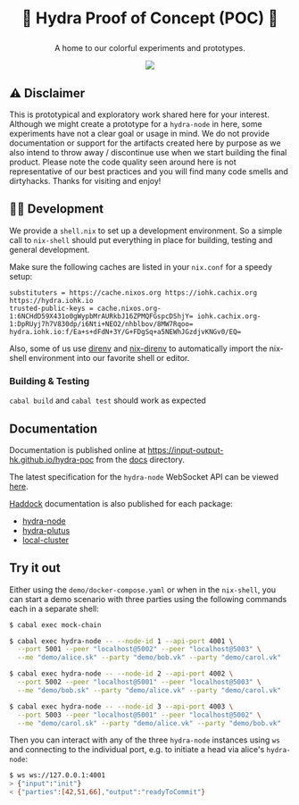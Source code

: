 # <p align="center">:construction: Hydra Proof of Concept (POC) 🚧</p>

<div align="center">
  <p>A home to our colorful experiments and prototypes.</p>
  <a href='https://github.com/input-output-hk/hydra-poc/actions'><img src="https://img.shields.io/github/workflow/status/input-output-hk/hydra-poc/CI?label=Tests&style=for-the-badge" /></a>
</div>

## :warning: Disclaimer

This is prototypical and exploratory work shared here for your interest.
Although we might create a prototype for a `hydra-node` in here, some
experiments have not a clear goal or usage in mind. We do not provide
documentation or support for the artifacts created here by purpose as we
also intend to throw away / discontinue use when we start building the
final product. Please note the code quality seen around here is not
representative of our best practices and you will find many code smells
and dirtyhacks. Thanks for visiting and enjoy!

## 👷‍♂️ Development

We provide a `shell.nix` to set up a development environment. So a simple call
to `nix-shell` should put everything in place for building, testing and
general development.

Make sure the following caches are listed in your `nix.conf` for a speedy setup:

```
substituters = https://cache.nixos.org https://iohk.cachix.org https://hydra.iohk.io
trusted-public-keys = cache.nixos.org-1:6NCHdD59X431o0gWypbMrAURkbJ16ZPMQFGspcDShjY= iohk.cachix.org-1:DpRUyj7h7V830dp/i6Nti+NEO2/nhblbov/8MW7Rqoo= hydra.iohk.io:f/Ea+s+dFdN+3Y/G+FDgSq+a5NEWhJGzdjvKNGv0/EQ=
```

Also, some of us use [direnv](https://direnv.net/) and
[nix-direnv](https://github.com/nix-community/nix-direnv) to automatically
import the nix-shell environment into our favorite shell or editor.

### Building & Testing

`cabal build` and `cabal test` should work as expected

## Documentation

Documentation is published online at https://input-output-hk.github.io/hydra-poc from the [docs](docs/README.md) directory.

The latest specification for the `hydra-node` WebSocket API can be viewed [here](https://input-output-hk.github.io/json-schema-viewer/?url=https://raw.githubusercontent.com/input-output-hk/hydra-poc/master/hydra-node/api.yaml).

[Haddock](https://www.haskell.org/haddock/) documentation is also published for each package:
* [hydra-node](https://input-output-hk.github.io/hydra-poc/haddock/hydra-node/index.html)
* [hydra-plutus](https://input-output-hk.github.io/hydra-poc/haddock/hydra-plutus/index.html)
* [local-cluster](https://input-output-hk.github.io/hydra-poc/haddock/local-cluster/index.html)

## Try it out

Either using the `demo/docker-compose.yaml` or when in the `nix-shell`, you can
start a demo scenario with three parties using the following commands each in a
separate shell:

``` sh
$ cabal exec mock-chain
```

``` sh
$ cabal exec hydra-node -- --node-id 1 --api-port 4001 \
  --port 5001 --peer "localhost@5002" --peer "localhost@5003" \
  --me "demo/alice.sk" --party "demo/bob.vk" --party "demo/carol.vk"
```

``` sh
$ cabal exec hydra-node -- --node-id 2 --api-port 4002 \
  --port 5002 --peer "localhost@5001" --peer "localhost@5003" \
  --me "demo/bob.sk" --party "demo/alice.vk" --party "demo/carol.vk"
```

``` sh
$ cabal exec hydra-node -- --node-id 3 --api-port 4003 \
  --port 5003 --peer "localhost@5001" --peer "localhost@5002" \
  --me "demo/carol.sk" --party "demo/alice.vk" --party "demo/bob.vk"
```

Then you can interact with any of the three `hydra-node` instances using `ws`
and connecting to the individual port, e.g. to initiate a head via alice's
`hydra-node`:

``` sh
$ ws ws://127.0.0.1:4001
> {"input":"init"}
< {"parties":[42,51,66],"output":"readyToCommit"}
```
